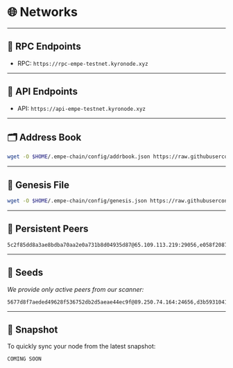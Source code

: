 # 🌐 Networks

---

## 📡 RPC Endpoints
- RPC: `https://rpc-empe-testnet.kyronode.xyz`


---

## 🔎 API Endpoints
- API: `https://api-empe-testnet.kyronode.xyz`

---

## 🗂 Address Book
```bash
wget -O $HOME/.empe-chain/config/addrbook.json https://raw.githubusercontent.com/kyronode/all-about-cosmos/refs/heads/main/Testnet/Empe/addrbook.json

```

---

## 📜 Genesis File  
```bash
wget -O $HOME/.empe-chain/config/genesis.json https://raw.githubusercontent.com/kyronode/all-about-cosmos/raw/refs/heads/main/Testnet/Empe/genesis.json
```

---

## 🔗 Persistent Peers
```text
5c2f85dd8a3ae8bdba70aa2e0a731b8d04935d87@65.109.113.219:29056,e058f20874c7ddf7d8dc8a6200ff6c7ee66098ba@65.109.93.124:29056,884e8b115a148f2951cd6a9918582e1df90df225@147.45.66.55:26656,6060deaa35729321c2f23c8d3b4938e1440083f9@65.109.30.13:11656,0bcca2806f36e9e70e857af7963f9a632927a3ad@194.233.85.165:28656,77c8bdcfb7edd483c76c50ead248221ffb1b03a6@46.101.189.46:11656,7078d73f2e6defd0525dc8f287a317aff1ad2581@209.38.111.165:26656,5c2a752c9b1952dbed075c56c600c3a79b58c395@95.214.52.139:27576,384746ace33ecbbeb349bac2e6163606debe0e78@136.243.105.186:23656,17f068418d61154aa75e6c17e61762747bc7a645@152.53.160.219:28656,c6710b8f443b5f4bfff109a355b12645b652962c@46.250.234.174:28656,77fc441e6eda3e2bca2d232b285413558aba705a@152.53.82.234:28656,b97c58d88d36799e671927e94d474369453b0782@5.78.88.250:28656,78f766310a83b6670023169b93f01d140566db79@65.109.83.40:29056,f583749923d27d4d8b92476d782c2f1f8e4154fa@193.233.253.190:26656,9a716267e445f024a8b4270f1e6659ab6f28dd31@161.97.157.29:656,567a19f952cf9c67ea36c3abf3554a7fa95dfc6d@152.53.138.4:18656,2c413f1590e450d5cd7908974bc6edcd72d4ab12@185.208.207.227:28656,a1f6d359eaa3fb1fa3f8c8fdf000f9e68ce58801@144.76.70.103:15656,efb3f75dd31f386c0d927d4dfa8d4204d749aba7@135.181.215.60:17656,67133a87157816b799133575d901f1906f54a424@138.201.141.114:11656,cbe1bfc8ee1a15a5e32ba85e0944d17812b5b244@65.21.67.40:34656,2db322b41d26559476f929fda51bce06c3db8ba4@65.109.24.155:11256,b2a794a9d1b4b398b55d2aeb48d6086fd71801b3@167.235.39.5:60756,4885e2eac6528f911d9981f1da365625f83b77e2@152.53.179.204:18656,5fc98f2ec4b2a6001aa5655c9852d259e83a8e74@65.108.226.44:11256,ec70ed7521b4019314fb629ac6fd6ce6f7abe976@152.53.244.137:28656,44db8ca6a9ef3d4d2756a24369c926ec79517b79@152.53.177.199:28656,8d1d4292cbdfa3c1673bbc0032c16abed9226940@89.58.47.45:11156,080d9cc12e08fb64dd0f4528d0da4a84d5d9428e@37.27.83.234:26656,2a004d1aa0485741a47523767dbed018d41b2ae1@117.1.118.69:20656,8a3df3eac978f32674e6b57fe0bdd12a69c6d12f@152.53.147.202:28656
```

---

## 🌱 Seeds
*We provide only active peers from our scanner:*
```text
5677d8f7aeded49628f536752db2d5aeae44ec9f@89.250.74.164:24656,d3b593104147a4c7d0f59f3221e1f68d1f6a759b@135.181.79.101:42656
```

---

## 💾 Snapshot
To quickly sync your node from the latest snapshot:  
```bash
COMING SOON
```
